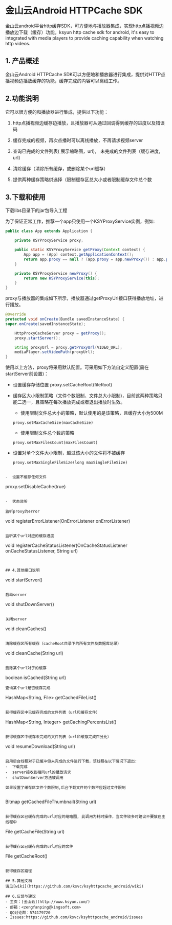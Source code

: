 # 金山云Android HTTPCache SDK
金山云android平台http缓存SDK，可方便地与播放器集成，实现http点播视频边播放边下载（缓存）功能。ksyun http cache sdk for android, it's easy to integrated with media players to provide caching capability when watching http videos.

## 1. 产品概述
金山云Android HTTPCache SDK可以方便地和播放器进行集成，提供对HTTP点播视频边播放缓存的功能，缓存完成的内容可以离线工作。

## 2.功能说明
它可以很方便的和播放器进行集成，提供以下功能：
1.  http点播视频边缓存边播放，且播放器可从通过回调得到缓存的进度以及错误码

2.  缓存完成的视频，再次点播时可以离线播放，不再请求视频server

3.  查询已完成的文件列表( 展示缩略图，url)， 未完成的文件列表（缓存进度，url）

4. 清除缓存（清除所有缓存，或删除某个url缓存）
      
5. 提供两种缓存策略供选择（限制缓存区总大小或者限制缓存文件总个数


## 3.下载和使用
下载libs目录下的jar包导入工程

为了保证正常工作，推荐一个app只使用一个KSYProxyService实例，例如:
```java
public class App extends Application {

    private KSYProxyService proxy;

    public static KSYProxyService getProxy(Context context) {
        App app = (App) context.getApplicationContext();
        return app.proxy == null ? (app.proxy = app.newProxy()) : app.proxy;
    }

    private KSYProxyService newProxy() {
        return new KSYProxyService(this);
    }
}
```

proxy与播放器的集成如下所示，播放器通过getProxyUrl接口获得播放地址，进行播放。

```java
@Override
protected void onCreate(Bundle savedInstanceState) {
super.onCreate(savedInstanceState);

    HttpProxyCacheServer proxy = getProxy();
    proxy.startServer();

    String proxyUrl = proxy.getProxyUrl(VIDEO_URL);
    mediaPlayer.setVideoPath(proxyUrl);
}
```

使用以上方法，proxy将采用默认配置。可采用如下方法自定义配置(需在startServer前设置)：

-  设置缓存存储位置
   proxy.setCacheRoot(fileRoot)

-  缓存区大小限制策略（文件个数限制、文件总大小限制)，目前这两种策略只能二选一，且策略在每次播放完成或者退出播放时生效。
   
   - 使用限制文件总大小的策略，默认使用的是该策略，且缓存大小为500M

   ```
   proxy.setMaxCacheSize(maxCacheSize)
   ```
   
   - 使用限制文件总个数的策略

   ```
   proxy.setMaxFilesCount(maxFilesCount)
   ```

-  设置对单个文件大小限制，超过该大小的文件将不被缓存

   ```
   proxy.setMaxSingleFileSize(long maxSingleFileSize)
  ```

-  设置不缓存任何文件

   ```
   proxy.setDisableCache(true)
   ```

-  状态监听

   监听proxy的error

   ```
   void registerErrorListener(OnErrorListener onErrorListener)
   ```

   监听某个url对应的缓存进度

   ```
   void registerCacheStatusListener(OnCacheStatusListener onCacheStatusListener, String url)
  ```


## 4.其他接口说明
```
void startServer() 
```

启动server

```
void shutDownServer() 
```

关闭server

```
void cleanCaches()
```

清除缓存区所有缓存（cacheRoot目录下的所有文件及数据库记录）

```
void cleanCache(String url)
```

删除某个url对于的缓存

```
boolean isCached(String url)
```
查询某个url是否缓存完成

```
HashMap<String, File> getCachedFileList()
```

获得缓存区中已缓存完成的文件列表（url和缓存文件）

```
HashMap<String, Integer> getCachingPercentsList() 
```

获得缓存区中缓存未完成的文件列表（url和缓存完成百分比）

```
void resumeDownload(String url)
```

启用后台线程对于已缓冲但未完成的文件进行下载，该线程在以下情况下退出:
-  下载完成
-  server接收到相同url的播放请求
-  shutDownServer方法被调用

如果设置了缓存区文件个数限制,后台下载文件的个数不应超过文件限制


```
Bitmap getCachedFileThumbnail(String url)
```

获得缓存区已缓存完成的url对应的缩略图, 此调用为耗时操作，当文件较多时建议不要放在主线程中

```
File getCacheFile(String url)
```

获得缓存区已缓存完成的url对应的文件

```
File getCacheRoot()
```

获得缓存区路径

## 5.其他文档
请见[wiki](https://github.com/ksvc/ksyhttpcache_android/wiki)

## 6.反馈与建议
- 主页：[金山云](http://www.ksyun.com/)
- 邮箱：<zengfanping@kingsoft.com>
- QQ讨论群：574179720
- Issues:https://github.com/ksvc/ksyhttpcache_android/issues
